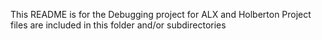 This README is for the Debugging project for ALX and Holberton
Project files are included in this folder and/or subdirectories
